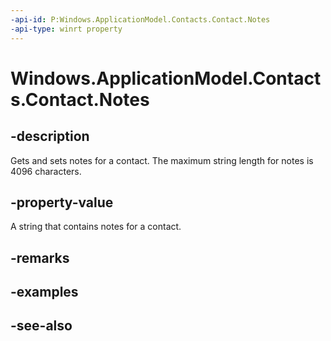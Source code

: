 ----api-id: P:Windows.ApplicationModel.Contacts.Contact.Notes
-api-type: winrt property
---<!-- Property syntaxpublic string Notes { get;  set; }--># Windows.ApplicationModel.Contacts.Contact.Notes## -descriptionGets and sets notes for a contact. The maximum string length for notes is 4096 characters.## -property-valueA string that contains notes for a contact.## -remarks## -examples## -see-also